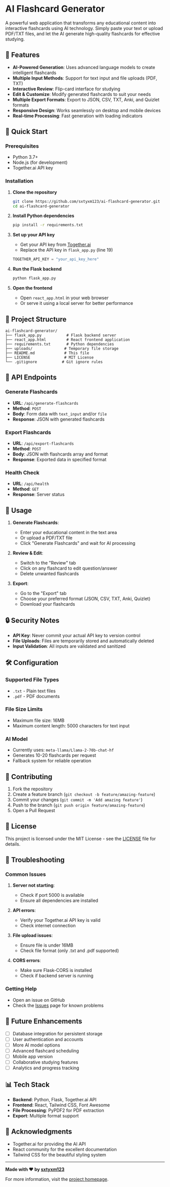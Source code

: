 # AI Flashcard Generator

A powerful web application that transforms any educational content into interactive flashcards using AI technology. Simply paste your text or upload PDF/TXT files, and let the AI generate high-quality flashcards for effective studying.

## 🌟 Features

- **AI-Powered Generation**: Uses advanced language models to create intelligent flashcards
- **Multiple Input Methods**: Support for text input and file uploads (PDF, TXT)
- **Interactive Review**: Flip-card interface for studying
- **Edit & Customize**: Modify generated flashcards to suit your needs
- **Multiple Export Formats**: Export to JSON, CSV, TXT, Anki, and Quizlet formats
- **Responsive Design**: Works seamlessly on desktop and mobile devices
- **Real-time Processing**: Fast generation with loading indicators

## 🚀 Quick Start

### Prerequisites

- Python 3.7+
- Node.js (for development)
- Together.ai API key

### Installation

1. **Clone the repository**
   ```bash
   git clone https://github.com/sxtyxm123/ai-flashcard-generator.git
   cd ai-flashcard-generator
   ```

2. **Install Python dependencies**
   ```bash
   pip install -r requirements.txt
   ```

3. **Set up your API key**
   - Get your API key from [Together.ai](https://together.ai)
   - Replace the API key in `flask_app.py` (line 19)
   ```python
   TOGETHER_API_KEY = "your_api_key_here"
   ```

4. **Run the Flask backend**
   ```bash
   python flask_app.py
   ```

5. **Open the frontend**
   - Open `react_app.html` in your web browser
   - Or serve it using a local server for better performance

## 📁 Project Structure

```
ai-flashcard-generator/
├── flask_app.py           # Flask backend server
├── react_app.html         # React frontend application
├── requirements.txt       # Python dependencies
├── uploads/              # Temporary file storage
├── README.md             # This file
├── LICENSE               # MIT License
└── .gitignore           # Git ignore rules
```

## 🔧 API Endpoints

### Generate Flashcards
- **URL**: `/api/generate-flashcards`
- **Method**: `POST`
- **Body**: Form data with `text_input` and/or `file`
- **Response**: JSON with generated flashcards

### Export Flashcards
- **URL**: `/api/export-flashcards`
- **Method**: `POST`
- **Body**: JSON with flashcards array and format
- **Response**: Exported data in specified format

### Health Check
- **URL**: `/api/health`
- **Method**: `GET`
- **Response**: Server status

## 🎯 Usage

1. **Generate Flashcards**:
   - Enter your educational content in the text area
   - Or upload a PDF/TXT file
   - Click "Generate Flashcards" and wait for AI processing

2. **Review & Edit**:
   - Switch to the "Review" tab
   - Click on any flashcard to edit question/answer
   - Delete unwanted flashcards

3. **Export**:
   - Go to the "Export" tab
   - Choose your preferred format (JSON, CSV, TXT, Anki, Quizlet)
   - Download your flashcards

## 🔒 Security Notes

- **API Key**: Never commit your actual API key to version control
- **File Uploads**: Files are temporarily stored and automatically deleted
- **Input Validation**: All inputs are validated and sanitized

## 🛠️ Configuration

### Supported File Types
- `.txt` - Plain text files
- `.pdf` - PDF documents

### File Size Limits
- Maximum file size: 16MB
- Maximum content length: 5000 characters for text input

### AI Model
- Currently uses: `meta-llama/Llama-2-70b-chat-hf`
- Generates 10-20 flashcards per request
- Fallback system for reliable operation

## 🤝 Contributing

1. Fork the repository
2. Create a feature branch (`git checkout -b feature/amazing-feature`)
3. Commit your changes (`git commit -m 'Add amazing feature'`)
4. Push to the branch (`git push origin feature/amazing-feature`)
5. Open a Pull Request

## 📝 License

This project is licensed under the MIT License - see the [LICENSE](LICENSE) file for details.

## 🚨 Troubleshooting

### Common Issues

1. **Server not starting**:
   - Check if port 5000 is available
   - Ensure all dependencies are installed

2. **API errors**:
   - Verify your Together.ai API key is valid
   - Check internet connection

3. **File upload issues**:
   - Ensure file is under 16MB
   - Check file format (only .txt and .pdf supported)

4. **CORS errors**:
   - Make sure Flask-CORS is installed
   - Check if backend server is running

### Getting Help

- Open an issue on GitHub
- Check the [Issues](https://github.com/sxtyxm123/ai-flashcard-generator/issues) page for known problems

## 🔮 Future Enhancements

- [ ] Database integration for persistent storage
- [ ] User authentication and accounts
- [ ] More AI model options
- [ ] Advanced flashcard scheduling
- [ ] Mobile app version
- [ ] Collaborative studying features
- [ ] Analytics and progress tracking

## 📊 Tech Stack

- **Backend**: Python, Flask, Together.ai API
- **Frontend**: React, Tailwind CSS, Font Awesome
- **File Processing**: PyPDF2 for PDF extraction
- **Export**: Multiple format support

## 🙏 Acknowledgments

- Together.ai for providing the AI API
- React community for the excellent documentation
- Tailwind CSS for the beautiful styling system

---

**Made with ❤️ by [sxtyxm123](https://github.com/sxtyxm123)**

For more information, visit the [project homepage](https://github.com/sxtyxm123/ai-flashcard-generator).